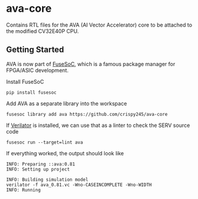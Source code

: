 # ava-core

Contains RTL files for the AVA (AI Vector Accelerator) core to be attached to the modified CV32E40P CPU.

## Getting Started
AVA is now part of [FuseSoC](https://github.com/olofk/fusesoc), which is a famous package manager for FPGA/ASIC development.

Install FuseSoC

    pip install fusesoc 

Add AVA as a separate library into the workspace

    fusesoc library add ava https://github.com/crispy245/ava-core


If [Verilator](https://www.veripool.org/wiki/verilator) is installed, we can use that as a linter to check the SERV source code

    fusesoc run --target=lint ava

If everything worked, the output should look like

    INFO: Preparing ::ava:0.81
    INFO: Setting up project

    INFO: Building simulation model
    verilator -f ava_0.81.vc -Wno-CASEINCOMPLETE -Wno-WIDTH
    INFO: Running


